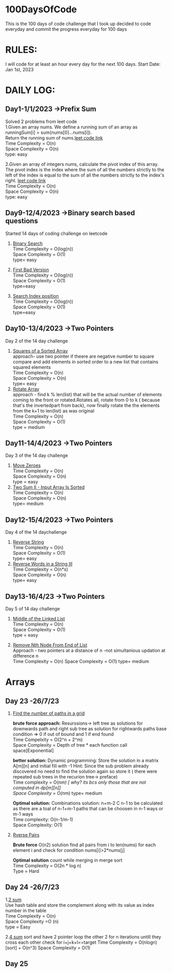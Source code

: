 # 100DaysOfCode
This is the 100 days of code challenge that I took up decided to code everyday  and commit the progress everyday for 100 days 
# RULES:
I will code for at least an hour every day for the next 100 days.
Start Date:  
Jan 1st, 2023
# DAILY LOG:
## Day1-1/1/2023 ->Prefix Sum  
Solved 2 problems from leet code  
1.Given an array nums. We define a running sum of an array as runningSum[i] = sum(nums[0]…nums[i]).  
  Return the running sum of nums.[leet code link](https://leetcode.com/problems/running-sum-of-1d-array/)  
  Time Complexity = O(n)  
  Space Complexity = O(n)  
  type: easy

2.Given an array of integers nums, calculate the pivot index of this array.  
The pivot index is the index where the sum of all the numbers strictly to the left of the index is equal to the sum of all the numbers strictly to the index's right.
[leet code link](https://leetcode.com/problems/find-pivot-index/)   
Time Complexity = O(n)    
Space Complexity = O(n)    
type: easy

## Day9-12/4/2023 ->Binary search based questions
Started 14 days of coding challenge on leetcode
1. [Binary Search](https://leetcode.com/problems/binary-search/description/?envType=study-plan&id=algorithm-i)  
   Time Complexity = O(log(n))  
   Space Complexity = O(1)  
   type= easy
  
2. [First Bad Version](https://leetcode.com/problems/first-bad-version/?envType=study-plan&id=algorithm-i)  
   Time Complexity = O(log(n))  
   Space Complexity = O(1)  
   type=easy
   
3. [Search Index position](https://leetcode.com/problems/search-insert-position/description/?envType=study-plan&id=algorithm-i)  
   Time Complexity = O(log(n))  
   Space Complexity = O(1)  
   type=easy
  
## Day10-13/4/2023 ->Two Pointers
Day 2 of the 14 day challenge
1. [Squares of a Sorted Array](https://leetcode.com/problems/squares-of-a-sorted-array/?envType=study-plan&id)  
    approach- use two pointer if theere are negative number to square compare and add elements in sorted order to a new list that contains squared elements  
    Time Complexity = O(n)  
    Space Complexity = O(n)  
    type= easy  
2. [Rotate Array](https://leetcode.com/problems/rotate-array/)  
    approach - find k % len(list) that will be the actual number of elements coming to the front or rotated.Rotates all, rotate from 0 to k ( because that's the invertedpart from back), now finally rotate the the elements from the k+1 to len(list) as was original  
    Time Complexity = O(n)  
    Space Complexity = O(1)  
    type = medium  

## Day11-14/4/2023 ->Two Pointers
Day 3 of the 14 day challenge
1. [Move Zeroes](https://leetcode.com/problems/move-zeroes/)  
   Time Complexity = O(n)  
   Space Complexity = O(n)  
   type = easy  
2. [Two Sum II - Input Array Is Sorted](https://leetcode.com/problems/two-sum-ii-input-array-is-sorted/)  
   Time Complexity = O(n)  
   Space Complexity = O(n)  
   type= medium  

## Day12-15/4/2023 ->Two Pointers
Day 4 of the 14 daychallenge
1. [Reverse String](https://leetcode.com/problems/reverse-string/)  
   Time Complexity = O(n)  
   Space Complexity = O(1)  
   type= easy  
2. [Reverse Words in a String III](https://leetcode.com/problems/reverse-words-in-a-string-iii/)  
   Time Complexity = O(n*s)  
   Space Complexity = O(n)  
   type= easy

## Day13-16/4/23 ->Two Pointers
Day 5 of 14 day challenge  
1. [Middle of the Linked List](https://leetcode.com/problems/middle-of-the-linked-list)  
Time Complexity = O(n)  
Space Complexity = O(1)  
type = easy  

2. [Remove Nth Node From End of List](https://leetcode.com/problems/remove-nth-node-from-end-of-list)  
Approach - two pointers at a distance of n -not simultanious updation at difference n  
Time Complexity = O(n)
Space Complexity = O(1)
type= medium

# Arrays

## Day 23 -26/7/23 
1. [Find the number of paths in a grid](https://leetcode.com/problems/unique-paths/description/)

   **brute force approach:**
   Resurssions-> left tree as solutions for downwards path and right sub tree as solution for rightwards paths
                                       base condition => 0 if out of bound and 1 if end found  
   Time Compelxity = O(2^n + 2^m)   
   Space Complexity = Depth of tree * each function call space\[Exponential]
   
   **better solution:**
   Dynamic programming: Store the solution in a matrix A\[m]\[n] and initial fill with -1
   Hint: Since the sub problem already discovered no need to find the solution again so store it ( there were repeated sub trees in the recurion tree-> preface)  
   Time complexity = O(n*m) \[ why? its bcs only those that are not computed in dp\[m]\[n]]  
   Space Complexity = O(n*m)
   type= medium

   **Optimal solution:**
   Combinations solution: n+m-2 C n-1 to be calculated as there are a toal of n-1+m-1 paths that can be choosen in n-1 ways or m-1 ways  
   Time complexity: O(n-1/m-1)  
   Space Complexity: O(1)   

2. [Rverse Pairs](https://leetcode.com/problems/reverse-pairs/description/)

   **Brute force**
   O(n2) solution find all pairs from i to len(nums) for each element i and check for condition nums[i]>2*nums[j]

   **Optimal solution**
   count while merging in merge sort    
   Time Complexity = O(2n * log n)  
Type = Hard

## Day 24 -26/7/23 
1.[2 sum](https://leetcode.com/problems/two-sum/description/)  
Use hash table and store the complement along with its value as index number in the table  
Time Complexity = O(n)  
Space Complexity =O (n)   
type = Easy  

2.[4 sum](https://leetcode.com/problems/4sum/submissions/)
sort and have 2 pointer loop the other 2 for n iterations untill they cross each other check for i+j+k+l==target
Time Complexity = O(nlogn)[sort] + O(n^3)
Space Complexity = O(1) 
## Day 25
   
   
